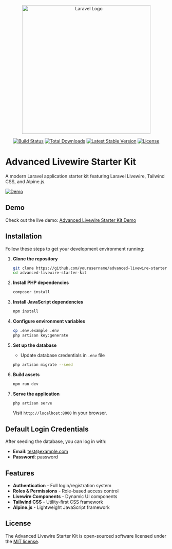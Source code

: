 <p align="center"><a href="https://laravel.com" target="_blank"><img src="https://raw.githubusercontent.com/laravel/art/master/logo-lockup/5%20SVG/2%20CMYK/1%20Full%20Color/laravel-logolockup-cmyk-red.svg" width="400" alt="Laravel Logo"></a></p>

<p align="center">
<a href="https://github.com/laravel/framework/actions"><img src="https://github.com/laravel/framework/workflows/tests/badge.svg" alt="Build Status"></a>
<a href="https://packagist.org/packages/laravel/framework"><img src="https://img.shields.io/packagist/dt/laravel/framework" alt="Total Downloads"></a>
<a href="https://packagist.org/packages/laravel/framework"><img src="https://img.shields.io/packagist/v/laravel/framework" alt="Latest Stable Version"></a>
<a href="https://packagist.org/packages/laravel/framework"><img src="https://img.shields.io/packagist/l/laravel/framework" alt="License"></a>
</p>

# Advanced Livewire Starter Kit

A modern Laravel application starter kit featuring Laravel Livewire, Tailwind CSS, and Alpine.js.

[![Demo](https://img.shields.io/badge/Demo-View%20Live-blue)](https://advanced-livewire-starter-kit-main-jzkwod.laravel.cloud/)

## Demo

Check out the live demo: [Advanced Livewire Starter Kit Demo](https://advanced-livewire-starter-kit-main-jzkwod.laravel.cloud/)

## Installation

Follow these steps to get your development environment running:

1. **Clone the repository**
   ```bash
   git clone https://github.com/yourusername/advanced-livewire-starter-kit.git
   cd advanced-livewire-starter-kit
   ```

2. **Install PHP dependencies**
   ```bash
   composer install
   ```

3. **Install JavaScript dependencies**
   ```bash
   npm install
   ```

4. **Configure environment variables**
   ```bash
   cp .env.example .env
   php artisan key:generate
   ```

5. **Set up the database**
   - Update database credentials in `.env` file
   ```bash
   php artisan migrate --seed
   ```

6. **Build assets**
   ```bash
   npm run dev
   ```

7. **Serve the application**
   ```bash
   php artisan serve
   ```

   Visit `http://localhost:8000` in your browser.

## Default Login Credentials

After seeding the database, you can log in with:
- **Email**: test@example.com
- **Password**: password

## Features

- **Authentication** - Full login/registration system
- **Roles & Permissions** - Role-based access control
- **Livewire Components** - Dynamic UI components
- **Tailwind CSS** - Utility-first CSS framework
- **Alpine.js** - Lightweight JavaScript framework

## License

The Advanced Livewire Starter Kit is open-sourced software licensed under the [MIT license](LICENSE).